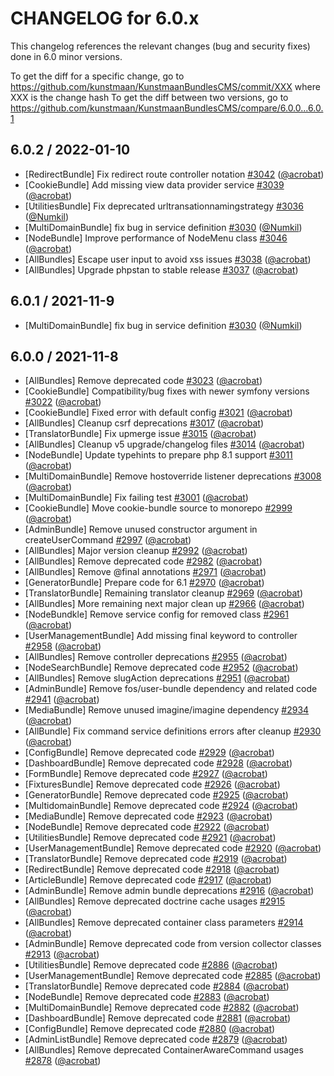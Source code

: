 CHANGELOG for 6.0.x
===================

This changelog references the relevant changes (bug and security fixes) done in 6.0 minor versions.

To get the diff for a specific change, go to https://github.com/kunstmaan/KunstmaanBundlesCMS/commit/XXX where XXX is the change hash
To get the diff between two versions, go to https://github.com/kunstmaan/KunstmaanBundlesCMS/compare/6.0.0...6.0.1

## 6.0.2 / 2022-01-10

* [RedirectBundle] Fix redirect route controller notation [#3042](https://github.com/Kunstmaan/KunstmaanBundlesCMS/pull/3042) ([@acrobat](https://github.com/acrobat))
* [CookieBundle] Add missing view data provider service [#3039](https://github.com/Kunstmaan/KunstmaanBundlesCMS/pull/3039) ([@acrobat](https://github.com/acrobat))
* [UtilitiesBundle] Fix deprecated urltransationnamingstrategy [#3036](https://github.com/Kunstmaan/KunstmaanBundlesCMS/pull/3036) ([@Numkil](https://github.com/Numkil))
* [MultiDomainBundle] fix bug in service definition [#3030](https://github.com/Kunstmaan/KunstmaanBundlesCMS/pull/3030) ([@Numkil](https://github.com/Numkil))
* [NodeBundle] Improve performance of NodeMenu class [#3046](https://github.com/Kunstmaan/KunstmaanBundlesCMS/pull/3046) ([@acrobat](https://github.com/acrobat))
* [AllBundles] Escape user input to avoid xss issues [#3038](https://github.com/Kunstmaan/KunstmaanBundlesCMS/pull/3038) ([@acrobat](https://github.com/acrobat))
* [AllBundles] Upgrade phpstan to stable release [#3037](https://github.com/Kunstmaan/KunstmaanBundlesCMS/pull/3037) ([@acrobat](https://github.com/acrobat))

## 6.0.1 / 2021-11-9

* [MultiDomainBundle] fix bug in service definition [#3030](https://github.com/Kunstmaan/KunstmaanBundlesCMS/pull/3030) ([@Numkil](https://github.com/Numkil))

## 6.0.0 / 2021-11-8

* [AllBundles] Remove deprecated code [#3023](https://github.com/Kunstmaan/KunstmaanBundlesCMS/pull/3023) ([@acrobat](https://github.com/acrobat))
* [CookieBundle] Compatibility/bug fixes with newer symfony versions [#3022](https://github.com/Kunstmaan/KunstmaanBundlesCMS/pull/3022) ([@acrobat](https://github.com/acrobat))
* [CookieBundle] Fixed error with default config [#3021](https://github.com/Kunstmaan/KunstmaanBundlesCMS/pull/3021) ([@acrobat](https://github.com/acrobat))
* [AllBundles] Cleanup csrf deprecations [#3017](https://github.com/Kunstmaan/KunstmaanBundlesCMS/pull/3017) ([@acrobat](https://github.com/acrobat))
* [TranslatorBundle] Fix upmerge issue [#3015](https://github.com/Kunstmaan/KunstmaanBundlesCMS/pull/3015) ([@acrobat](https://github.com/acrobat))
* [AllBundles] Cleanup v5 upgrade/changelog files [#3014](https://github.com/Kunstmaan/KunstmaanBundlesCMS/pull/3014) ([@acrobat](https://github.com/acrobat))
* [NodeBundle] Update typehints to prepare php 8.1 support [#3011](https://github.com/Kunstmaan/KunstmaanBundlesCMS/pull/3011) ([@acrobat](https://github.com/acrobat))
* [MultiDomainBundle] Remove hostoverride listener deprecations [#3008](https://github.com/Kunstmaan/KunstmaanBundlesCMS/pull/3008) ([@acrobat](https://github.com/acrobat))
* [MultiDomainBundle] Fix failing test [#3001](https://github.com/Kunstmaan/KunstmaanBundlesCMS/pull/3001) ([@acrobat](https://github.com/acrobat))
* [CookieBundle] Move cookie-bundle source to monorepo [#2999](https://github.com/Kunstmaan/KunstmaanBundlesCMS/pull/2999) ([@acrobat](https://github.com/acrobat))
* [AdminBundle] Remove unused constructor argument in createUserCommand [#2997](https://github.com/Kunstmaan/KunstmaanBundlesCMS/pull/2997) ([@acrobat](https://github.com/acrobat))
* [AllBundles] Major version cleanup [#2992](https://github.com/Kunstmaan/KunstmaanBundlesCMS/pull/2992) ([@acrobat](https://github.com/acrobat))
* [AllBundles] Remove deprecated code [#2982](https://github.com/Kunstmaan/KunstmaanBundlesCMS/pull/2982) ([@acrobat](https://github.com/acrobat))
* [AllBundles] Remove @final annotations [#2971](https://github.com/Kunstmaan/KunstmaanBundlesCMS/pull/2971) ([@acrobat](https://github.com/acrobat))
* [GeneratorBundle] Prepare code for 6.1 [#2970](https://github.com/Kunstmaan/KunstmaanBundlesCMS/pull/2970) ([@acrobat](https://github.com/acrobat))
* [TranslatorBundle] Remaining translator cleanup [#2969](https://github.com/Kunstmaan/KunstmaanBundlesCMS/pull/2969) ([@acrobat](https://github.com/acrobat))
* [AllBundles] More remaining next major clean up [#2966](https://github.com/Kunstmaan/KunstmaanBundlesCMS/pull/2966) ([@acrobat](https://github.com/acrobat))
* [NodeBundkle] Remove service config for removed class [#2961](https://github.com/Kunstmaan/KunstmaanBundlesCMS/pull/2961) ([@acrobat](https://github.com/acrobat))
* [UserManagementBundle] Add missing final keyword to controller [#2958](https://github.com/Kunstmaan/KunstmaanBundlesCMS/pull/2958) ([@acrobat](https://github.com/acrobat))
* [AllBundles] Remove controller deprecations [#2955](https://github.com/Kunstmaan/KunstmaanBundlesCMS/pull/2955) ([@acrobat](https://github.com/acrobat))
* [NodeSearchBundle] Remove deprecated code [#2952](https://github.com/Kunstmaan/KunstmaanBundlesCMS/pull/2952) ([@acrobat](https://github.com/acrobat))
* [AllBundles] Remove slugAction deprecations [#2951](https://github.com/Kunstmaan/KunstmaanBundlesCMS/pull/2951) ([@acrobat](https://github.com/acrobat))
* [AdminBundle] Remove fos/user-bundle dependency and related code [#2941](https://github.com/Kunstmaan/KunstmaanBundlesCMS/pull/2941) ([@acrobat](https://github.com/acrobat))
* [MediaBundle] Remove unused imagine/imagine dependency [#2934](https://github.com/Kunstmaan/KunstmaanBundlesCMS/pull/2934) ([@acrobat](https://github.com/acrobat))
* [AllBundle] Fix command service definitions errors after cleanup [#2930](https://github.com/Kunstmaan/KunstmaanBundlesCMS/pull/2930) ([@acrobat](https://github.com/acrobat))
* [ConfigBundle] Remove deprecated code [#2929](https://github.com/Kunstmaan/KunstmaanBundlesCMS/pull/2929) ([@acrobat](https://github.com/acrobat))
* [DashboardBundle] Remove deprecated code [#2928](https://github.com/Kunstmaan/KunstmaanBundlesCMS/pull/2928) ([@acrobat](https://github.com/acrobat))
* [FormBundle] Remove deprecated code [#2927](https://github.com/Kunstmaan/KunstmaanBundlesCMS/pull/2927) ([@acrobat](https://github.com/acrobat))
* [FixturesBundle] Remove deprecated code [#2926](https://github.com/Kunstmaan/KunstmaanBundlesCMS/pull/2926) ([@acrobat](https://github.com/acrobat))
* [GeneratorBundle] Remove deprecated code [#2925](https://github.com/Kunstmaan/KunstmaanBundlesCMS/pull/2925) ([@acrobat](https://github.com/acrobat))
* [MultidomainBundle] Remove deprecated code [#2924](https://github.com/Kunstmaan/KunstmaanBundlesCMS/pull/2924) ([@acrobat](https://github.com/acrobat))
* [MediaBundle] Remove deprecated code [#2923](https://github.com/Kunstmaan/KunstmaanBundlesCMS/pull/2923) ([@acrobat](https://github.com/acrobat))
* [NodeBundle] Remove deprecated code [#2922](https://github.com/Kunstmaan/KunstmaanBundlesCMS/pull/2922) ([@acrobat](https://github.com/acrobat))
* [UtilitiesBundle] Remove deprecated code [#2921](https://github.com/Kunstmaan/KunstmaanBundlesCMS/pull/2921) ([@acrobat](https://github.com/acrobat))
* [UserManagementBundle] Remove deprecated code [#2920](https://github.com/Kunstmaan/KunstmaanBundlesCMS/pull/2920) ([@acrobat](https://github.com/acrobat))
* [TranslatorBundle] Remove deprecated code [#2919](https://github.com/Kunstmaan/KunstmaanBundlesCMS/pull/2919) ([@acrobat](https://github.com/acrobat))
* [RedirectBundle] Remove deprecated code [#2918](https://github.com/Kunstmaan/KunstmaanBundlesCMS/pull/2918) ([@acrobat](https://github.com/acrobat))
* [ArticleBundle] Remove deprecated code [#2917](https://github.com/Kunstmaan/KunstmaanBundlesCMS/pull/2917) ([@acrobat](https://github.com/acrobat))
* [AdminBundle] Remove admin bundle deprecations [#2916](https://github.com/Kunstmaan/KunstmaanBundlesCMS/pull/2916) ([@acrobat](https://github.com/acrobat))
* [AllBundles] Remove deprecated doctrine cache usages [#2915](https://github.com/Kunstmaan/KunstmaanBundlesCMS/pull/2915) ([@acrobat](https://github.com/acrobat))
* [AllBundles] Remove deprecated container class parameters [#2914](https://github.com/Kunstmaan/KunstmaanBundlesCMS/pull/2914) ([@acrobat](https://github.com/acrobat))
* [AdminBundle] Remove deprecated code from version collector classes [#2913](https://github.com/Kunstmaan/KunstmaanBundlesCMS/pull/2913) ([@acrobat](https://github.com/acrobat))
* [UtilitiesBundle] Remove deprecated code [#2886](https://github.com/Kunstmaan/KunstmaanBundlesCMS/pull/2886) ([@acrobat](https://github.com/acrobat))
* [UserManagementBundle] Remove deprecated code [#2885](https://github.com/Kunstmaan/KunstmaanBundlesCMS/pull/2885) ([@acrobat](https://github.com/acrobat))
* [TranslatorBundle] Remove deprecated code [#2884](https://github.com/Kunstmaan/KunstmaanBundlesCMS/pull/2884) ([@acrobat](https://github.com/acrobat))
* [NodeBundle] Remove deprecated code [#2883](https://github.com/Kunstmaan/KunstmaanBundlesCMS/pull/2883) ([@acrobat](https://github.com/acrobat))
* [MultiDomainBundle] Remove deprecated code [#2882](https://github.com/Kunstmaan/KunstmaanBundlesCMS/pull/2882) ([@acrobat](https://github.com/acrobat))
* [DashboardBundle] Remove deprecated code [#2881](https://github.com/Kunstmaan/KunstmaanBundlesCMS/pull/2881) ([@acrobat](https://github.com/acrobat))
* [ConfigBundle] Remove deprecated code [#2880](https://github.com/Kunstmaan/KunstmaanBundlesCMS/pull/2880) ([@acrobat](https://github.com/acrobat))
* [AdminListBundle] Remove deprecated code [#2879](https://github.com/Kunstmaan/KunstmaanBundlesCMS/pull/2879) ([@acrobat](https://github.com/acrobat))
* [AllBundles] Remove deprecated ContainerAwareCommand usages [#2878](https://github.com/Kunstmaan/KunstmaanBundlesCMS/pull/2878) ([@acrobat](https://github.com/acrobat)) 
